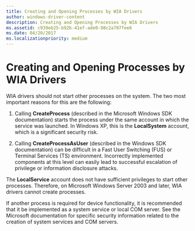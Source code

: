 ```yaml
---
title: Creating and Opening Processes by WIA Drivers
author: windows-driver-content
description: Creating and Opening Processes by WIA Drivers
ms.assetid: c939eb25-b92b-41ef-ade0-98c2a707fee6
ms.date: 04/20/2017
ms.localizationpriority: medium
---
```


# Creating and Opening Processes by WIA Drivers





WIA drivers should not start other processes on the system. The two most important reasons for this are the following:

1.  Calling **CreateProcess** (described in the Microsoft Windows SDK documentation) starts the process under the same account in which the service was launched. In Windows XP, this is the **LocalSystem** account, which is a significant security risk.

2.  Calling **CreateProcessAsUser** (described in the Windows SDK documentation) can be difficult in a Fast User Switching (FUS) or Terminal Services (TS) environment. Incorrectly implemented components at this level can easily lead to successful escalation of privilege or information disclosure attacks.

The **LocalService** account does not have sufficient privileges to start other processes. Therefore, on Microsoft Windows Server 2003 and later, WIA drivers cannot create processes.

If another process is required for device functionality, it is recommended that it be implemented as a system service or local COM server. See the Microsoft documentation for specific security information related to the creation of system services and COM servers.

 

 




